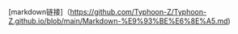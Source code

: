 
[markdown链接]（https://github.com/Typhoon-Z/Typhoon-Z.github.io/blob/main/Markdown-%E9%93%BE%E6%8E%A5.md)
